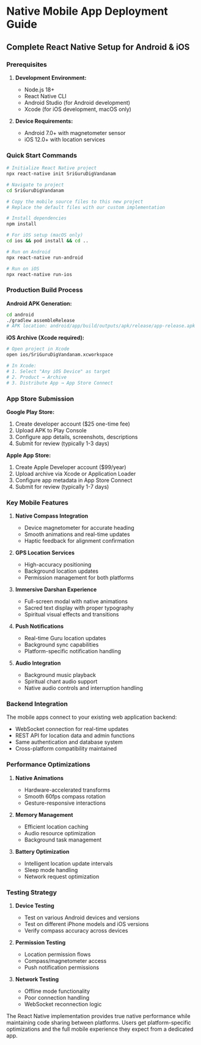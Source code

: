 # Native Mobile App Deployment Guide

## Complete React Native Setup for Android & iOS

### Prerequisites
1. **Development Environment:**
   - Node.js 18+
   - React Native CLI
   - Android Studio (for Android development)
   - Xcode (for iOS development, macOS only)

2. **Device Requirements:**
   - Android 7.0+ with magnetometer sensor
   - iOS 12.0+ with location services

### Quick Start Commands

```bash
# Initialize React Native project
npx react-native init SriGuruDigVandanam

# Navigate to project
cd SriGuruDigVandanam

# Copy the mobile source files to this new project
# Replace the default files with our custom implementation

# Install dependencies
npm install

# For iOS setup (macOS only)
cd ios && pod install && cd ..

# Run on Android
npx react-native run-android

# Run on iOS
npx react-native run-ios
```

### Production Build Process

**Android APK Generation:**
```bash
cd android
./gradlew assembleRelease
# APK location: android/app/build/outputs/apk/release/app-release.apk
```

**iOS Archive (Xcode required):**
```bash
# Open project in Xcode
open ios/SriGuruDigVandanam.xcworkspace

# In Xcode:
# 1. Select "Any iOS Device" as target
# 2. Product → Archive
# 3. Distribute App → App Store Connect
```

### App Store Submission

**Google Play Store:**
1. Create developer account ($25 one-time fee)
2. Upload APK to Play Console
3. Configure app details, screenshots, descriptions
4. Submit for review (typically 1-3 days)

**Apple App Store:**
1. Create Apple Developer account ($99/year)
2. Upload archive via Xcode or Application Loader
3. Configure app metadata in App Store Connect
4. Submit for review (typically 1-7 days)

### Key Mobile Features

1. **Native Compass Integration**
   - Device magnetometer for accurate heading
   - Smooth animations and real-time updates
   - Haptic feedback for alignment confirmation

2. **GPS Location Services**
   - High-accuracy positioning
   - Background location updates
   - Permission management for both platforms

3. **Immersive Darshan Experience**
   - Full-screen modal with native animations
   - Sacred text display with proper typography
   - Spiritual visual effects and transitions

4. **Push Notifications**
   - Real-time Guru location updates
   - Background sync capabilities
   - Platform-specific notification handling

5. **Audio Integration**
   - Background music playback
   - Spiritual chant audio support
   - Native audio controls and interruption handling

### Backend Integration

The mobile apps connect to your existing web application backend:
- WebSocket connection for real-time updates
- REST API for location data and admin functions
- Same authentication and database system
- Cross-platform compatibility maintained

### Performance Optimizations

1. **Native Animations**
   - Hardware-accelerated transforms
   - Smooth 60fps compass rotation
   - Gesture-responsive interactions

2. **Memory Management**
   - Efficient location caching
   - Audio resource optimization
   - Background task management

3. **Battery Optimization**
   - Intelligent location update intervals
   - Sleep mode handling
   - Network request optimization

### Testing Strategy

1. **Device Testing**
   - Test on various Android devices and versions
   - Test on different iPhone models and iOS versions
   - Verify compass accuracy across devices

2. **Permission Testing**
   - Location permission flows
   - Compass/magnetometer access
   - Push notification permissions

3. **Network Testing**
   - Offline mode functionality
   - Poor connection handling
   - WebSocket reconnection logic

The React Native implementation provides true native performance while maintaining code sharing between platforms. Users get platform-specific optimizations and the full mobile experience they expect from a dedicated app.
